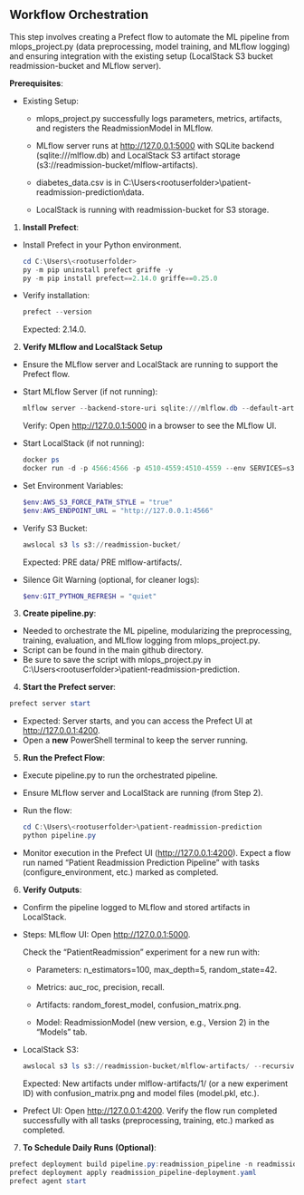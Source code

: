 ## Workflow Orchestration

This step involves creating a Prefect flow to automate the ML pipeline from mlops_project.py (data preprocessing, model training, and MLflow logging) and ensuring integration with the existing setup (LocalStack S3 bucket readmission-bucket and MLflow server).

**Prerequisites**:

- Existing Setup:
  
  + mlops_project.py successfully logs parameters, metrics, artifacts, and registers the ReadmissionModel in MLflow.
  
  + MLflow server runs at http://127.0.0.1:5000 with SQLite backend (sqlite:///mlflow.db) and LocalStack S3 artifact storage (s3://readmission-bucket/mlflow-artifacts).
  
  + diabetes_data.csv is in C:\Users\<rootuserfolder>\patient-readmission-prediction\data.
  
  + LocalStack is running with readmission-bucket for S3 storage.

1. **Install Prefect**:
   
- Install Prefect in your Python environment.
  ```powershell
  cd C:\Users\<rootuserfolder>
  py -m pip uninstall prefect griffe -y
  py -m pip install prefect==2.14.0 griffe==0.25.0
  ```

- Verify installation:
  ```powershell
  prefect --version
  ```
  Expected: 2.14.0.

2. **Verify MLflow and LocalStack Setup**
   
- Ensure the MLflow server and LocalStack are running to support the Prefect flow.

- Start MLflow Server (if not running):
  ```powershell
  mlflow server --backend-store-uri sqlite:///mlflow.db --default-artifact-root s3://readmission-bucket/mlflow-artifacts --host 127.0.0.1 --port 5000
  ```
  Verify: Open http://127.0.0.1:5000 in a browser to see the MLflow UI.

- Start LocalStack (if not running):
  ```powershell
  docker ps
  docker run -d -p 4566:4566 -p 4510-4559:4510-4559 --env SERVICES=s3,sns --env HOSTNAME_EXTERNAL=localhost --env S3_PATH_STYLE=1 localstack/localstack
  ```
- Set Environment Variables:
  ```powershell
  $env:AWS_S3_FORCE_PATH_STYLE = "true"
  $env:AWS_ENDPOINT_URL = "http://127.0.0.1:4566"
  ```
- Verify S3 Bucket:
  ```powershell
  awslocal s3 ls s3://readmission-bucket/
   ```
  Expected: PRE data/ PRE mlflow-artifacts/.

- Silence Git Warning (optional, for cleaner logs):
  ```powershell
  $env:GIT_PYTHON_REFRESH = "quiet"
  ```

3. **Create pipeline.py**:
   
- Needed to orchestrate the ML pipeline, modularizing the preprocessing, training, evaluation, and MLflow logging from mlops_project.py.
- Script can be found in the main github directory.
- Be sure to save the script with mlops_project.py in C:\Users\<rootuserfolder>\patient-readmission-prediction.

4. **Start the Prefect server**:
  ```powershell
  prefect server start
  ```
- Expected: Server starts, and you can access the Prefect UI at http://127.0.0.1:4200.
- Open a **new** PowerShell terminal to keep the server running.
  
5. **Run the Prefect Flow**:
   
- Execute pipeline.py to run the orchestrated pipeline.
- Ensure MLflow server and LocalStack are running (from Step 2).
- Run the flow:
  ```powershell
  cd C:\Users\<rootuserfolder>\patient-readmission-prediction
  python pipeline.py
  ```

- Monitor execution in the Prefect UI (http://127.0.0.1:4200). Expect a flow run named “Patient Readmission Prediction Pipeline” with tasks (configure_environment, etc.) marked as completed.

6. **Verify Outputs**:

- Confirm the pipeline logged to MLflow and stored artifacts in LocalStack.
- Steps:
  MLflow UI: Open http://127.0.0.1:5000.
  
  Check the “PatientReadmission” experiment for a new run with:
  
  + Parameters: n_estimators=100, max_depth=5, random_state=42.
  
  + Metrics: auc_roc, precision, recall.
  
  + Artifacts: random_forest_model, confusion_matrix.png.
  
  + Model: ReadmissionModel (new version, e.g., Version 2) in the “Models” tab.
  
- LocalStack S3:
  ```powershell
  awslocal s3 ls s3://readmission-bucket/mlflow-artifacts/ --recursive
  ```
  Expected: New artifacts under mlflow-artifacts/1/ (or a new experiment ID) with confusion_matrix.png and model files (model.pkl, etc.).
  
- Prefect UI: Open http://127.0.0.1:4200.
  Verify the flow run completed successfully with all tasks (preprocessing, training, etc.) marked as completed.

7. **To Schedule Daily Runs (Optional)**:
  ```powershell
  prefect deployment build pipeline.py:readmission_pipeline -n readmission-pipeline -i "interval 86400"
  prefect deployment apply readmission_pipeline-deployment.yaml
  prefect agent start
  ```
